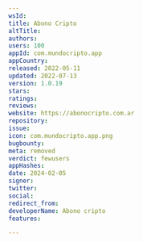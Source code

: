 ```yaml
---
wsId: 
title: Abono Cripto
altTitle: 
authors: 
users: 100
appId: com.mundocripto.app
appCountry: 
released: 2022-05-11
updated: 2022-07-13
version: 1.0.19
stars: 
ratings: 
reviews: 
website: https://abonocripto.com.ar
repository: 
issue: 
icon: com.mundocripto.app.png
bugbounty: 
meta: removed
verdict: fewusers
appHashes: 
date: 2024-02-05
signer: 
twitter: 
social: 
redirect_from: 
developerName: Abono cripto
features: 

---
```


